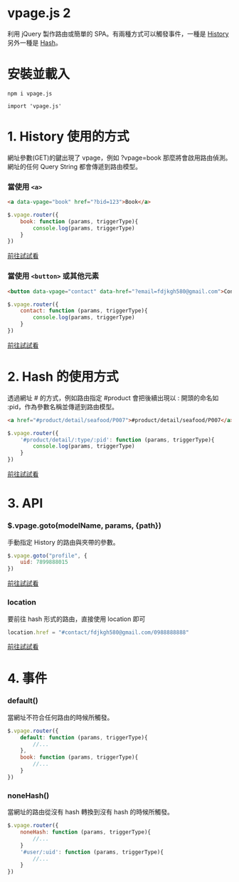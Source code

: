# vpage.js 2
利用 jQuery 製作路由或簡單的 SPA。有兩種方式可以觸發事件，一種是 [History](https://github.com/fdjkgh580/vpage.js/blob/master/README.md#1-history-%E4%BD%BF%E7%94%A8%E7%9A%84%E6%96%B9%E5%BC%8F) 另外一種是 [Hash](https://github.com/fdjkgh580/vpage.js/blob/master/README.md#2-hash-%E7%9A%84%E4%BD%BF%E7%94%A8%E6%96%B9%E5%BC%8F)。

# 安裝並載入
````
npm i vpage.js
````
````
import 'vpage.js'
````


# 1. History 使用的方式
網址參數(GET)的鍵出現了 vpage，例如 ?vpage=book 那麼將會啟用路由偵測。網址的任何 Query String 都會傳遞到路由模型。
### 當使用 ````<a>````
````html
<a data-vpage="book" href="?bid=123">Book</a>
````
````javascript
$.vpage.router({
    book: function (params, triggerType){
        console.log(params, triggerType)
    }
})
````
[前往試試看](https://codepen.io/fdjkgh580/pen/WKjZez)
### 當使用 ````<button>```` 或其他元素

````html
<button data-vpage="contact" data-href="?email=fdjkgh580@gmail.com">Contact</button>
````
````javascript
$.vpage.router({
    contact: function (params, triggerType){
        console.log(params, triggerType)
    }
})
````
[前往試試看](https://codepen.io/fdjkgh580/pen/NBjaaL)


# 2. Hash 的使用方式
透過網址 # 的方式，例如路由指定 #product 會把後續出現以 : 開頭的命名如 :pid，作為參數名稱並傳遞到路由模型。

````html
<a href="#product/detail/seafood/P007">#product/detail/seafood/P007</a>
````
````javascript
$.vpage.router({
    '#product/detail/:type/:pid': function (params, triggerType){
        console.log(params, triggerType)
    }
})
````
[前往試試看](https://codepen.io/fdjkgh580/pen/GBmMOO)

# 3. API
### $.vpage.goto(modelName, params, {path})
手動指定 History 的路由與夾帶的參數。
````javascript
$.vpage.goto("profile", {
    uid: 7899888015
})
````
[前往試試看](https://codepen.io/fdjkgh580/pen/QBvqxY)

### location
要前往 hash 形式的路由，直接使用 location 即可
````javascript
location.href = "#contact/fdjkgh580@gmail.com/0988888888"
````
[前往試試看](https://codepen.io/fdjkgh580/pen/xJdXmR)

# 4. 事件
### default()
當網址不符合任何路由的時候所觸發。
````javascript
$.vpage.router({
    default: function (params, triggerType){
        //...
    },
    book: function (params, triggerType){
        //...
    }
})
````

### noneHash()
當網址的路由從沒有 hash 轉換到沒有 hash 的時候所觸發。
````javascript
$.vpage.router({
    noneHash: function (params, triggerType){
        //...
    }
    '#user/:uid': function (params, triggerType){
        //...
    }
})
````
